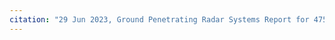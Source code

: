 ```yaml
---
citation: "29 Jun 2023, Ground Penetrating Radar Systems Report for 475 Brooktondale Road, Cover Page."
---
```



